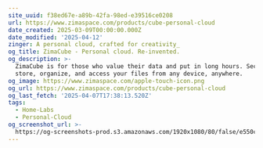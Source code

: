 ```yaml
---
site_uuid: f38ed67e-a89b-42fa-98ed-e39516ce0208
url: https://www.zimaspace.com/products/cube-personal-cloud
date_created: 2025-03-09T00:00:00.000Z
date_modified: '2025-04-12'
zinger: A personal cloud, crafted for creativity_
og_title: ZimaCube - Personal cloud. Re-invented.
og_description: >-
  ZimaCube is for those who value their data and put in long hours. Securely
  store, organize, and access your files from any device, anywhere.
og_image: https://www.zimaspace.com/apple-touch-icon.png
og_url: https://www.zimaspace.com/products/cube-personal-cloud
og_last_fetch: '2025-04-07T17:38:13.520Z'
tags:
  - Home-Labs
  - Personal-Cloud
og_screenshot_url: >-
  https://og-screenshots-prod.s3.amazonaws.com/1920x1080/80/false/e550ce6d16430ebc013431f35c77b634579a38396f05766eabef9f92e298b4d7.jpeg
---
```
















